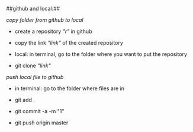 ##github and local:##

*copy folder from github to local*

- create a repository *"r"* in github

- copy the link *"link"* of the created repository

- local: in terminal, go to the folder where you want to put the repository
 
- git clone *"link"*

*push local file to github*

- in terminal: go to the folder where files are in 

- git add .

- git commit -a -m "1"

- git push origin master 
